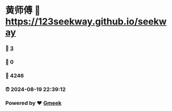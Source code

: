 # 黄师傅 :link: https://123seekway.github.io/seekway 
### :page_facing_up: [3](https://123seekway.github.io/seekway/tag.html) 
### :speech_balloon: 0 
### :hibiscus: 4246 
### :alarm_clock: 2024-08-19 22:39:12 
### Powered by :heart: [Gmeek](https://github.com/Meekdai/Gmeek)
